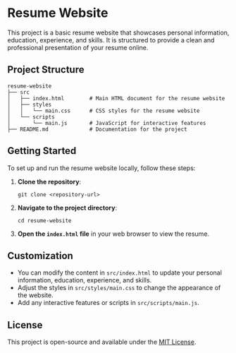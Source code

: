 # Resume Website

This project is a basic resume website that showcases personal information, education, experience, and skills. It is structured to provide a clean and professional presentation of your resume online.

## Project Structure

```
resume-website
├── src
│   ├── index.html        # Main HTML document for the resume website
│   ├── styles
│   │   └── main.css      # CSS styles for the resume website
│   └── scripts
│       └── main.js       # JavaScript for interactive features
├── README.md             # Documentation for the project
```

## Getting Started

To set up and run the resume website locally, follow these steps:

1. **Clone the repository**:
   ```
   git clone <repository-url>
   ```

2. **Navigate to the project directory**:
   ```
   cd resume-website
   ```

3. **Open the `index.html` file** in your web browser to view the resume.

## Customization

- You can modify the content in `src/index.html` to update your personal information, education, experience, and skills.
- Adjust the styles in `src/styles/main.css` to change the appearance of the website.
- Add any interactive features or scripts in `src/scripts/main.js`.

## License

This project is open-source and available under the [MIT License](LICENSE).